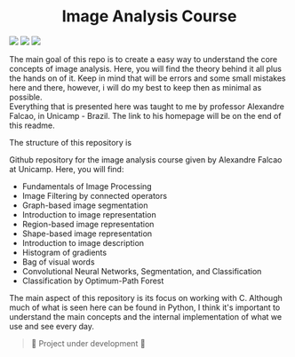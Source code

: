 <h1 align="center"> Image Analysis Course </h1>  

<p >
   <img src="https://img.shields.io/badge/Status-Doing-blue" #vitrinedev/>
   <img src="https://img.shields.io/github/last-commit/felipearaujolima/Image-Analysis-Course" #vitrinedev/>
   <img src="https://img.shields.io/badge/Author-Felipe%20Araujo-green" #vitrinedev/>
   
</p>


The main goal of this repo is to create a easy way to understand the core concepts of image analysis. Here, you will find the theory behind it all plus the hands on of it. Keep in mind that will be errors and some small mistakes here and there, however, i will do my best to keep then as minimal as possible.   
Everything that is presented here was taught to me by professor Alexandre Falcao, in Unicamp - Brazil. The link to his homepage will be on the end of this readme.  

The structure of this repository is 


Github repository for the image analysis course given by Alexandre Falcao at Unicamp. Here, you will find: 
* Fundamentals of Image Processing 
* Image Filtering by connected operators
* Graph-based image segmentation
* Introduction to image representation
* Region-based image representation
* Shape-based image representation 
* Introduction to image description
* Histogram of gradients
* Bag of visual words
* Convolutional Neural Networks, Segmentation, and Classification
* Classification by Optimum-Path Forest

The main aspect of this repository is its focus on working with C. Although much of what is seen here can be found in Python, I think it's important to understand the main concepts and the internal implementation of what we use and see every day.

> :construction: Project under development :construction:
